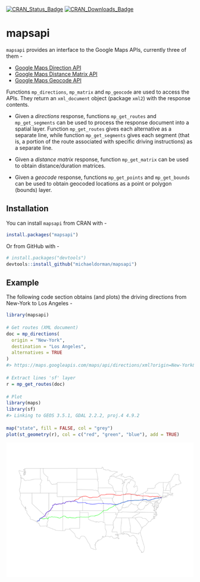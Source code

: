 
<!-- README.md is generated from README.Rmd. Please edit that file -->
[![CRAN\_Status\_Badge](http://www.r-pkg.org/badges/version-ago/mapsapi)](https://cran.r-project.org/package=mapsapi) [![CRAN\_Downloads\_Badge](http://cranlogs.r-pkg.org/badges/last-month/mapsapi)](https://cran.r-project.org/package=mapsapi)

mapsapi
=======

`mapsapi` provides an interface to the Google Maps APIs, currently three of them -

-   <a href="https://developers.google.com/maps/documentation/directions/" target="_blank">Google Maps Direction API</a>
-   <a href="https://developers.google.com/maps/documentation/distance-matrix/" target="_blank">Google Maps Distance Matrix API</a>
-   <a href="https://developers.google.com/maps/documentation/geocoding/" target="_blank">Google Maps Geocode API</a>

Functions `mp_directions`, `mp_matrix` and `mp_geocode` are used to access the APIs. They return an `xml_document` object (package `xml2`) with the response contents.

-   Given a *directions* response, functions `mp_get_routes` and `mp_get_segments` can be used to process the response document into a spatial layer. Function `mp_get_routes` gives each alternative as a separate line, while function `mp_get_segments` gives each segment (that is, a portion of the route associated with specific driving instructions) as a separate line.

-   Given a *distance matrix* response, function `mp_get_matrix` can be used to obtain distance/duration matrices.

-   Given a *geocode* response, functions `mp_get_points` and `mp_get_bounds` can be used to obtain geocoded locations as a point or polygon (bounds) layer.

Installation
------------

You can install `mapsapi` from CRAN with -

``` r
install.packages("mapsapi")
```

Or from GitHub with -

``` r
# install.packages("devtools")
devtools::install_github("michaeldorman/mapsapi")
```

Example
-------

The following code section obtains (and plots) the driving directions from New-York to Los Angeles -

``` r
library(mapsapi)

# Get routes (XML document)
doc = mp_directions(
  origin = "New-York",
  destination = "Los Angeles",
  alternatives = TRUE
)
#> https://maps.googleapis.com/maps/api/directions/xml?origin=New-York&destination=Los Angeles&mode=driving&alternatives=true

# Extract lines 'sf' layer
r = mp_get_routes(doc)

# Plot
library(maps)
library(sf)
#> Linking to GEOS 3.5.1, GDAL 2.2.2, proj.4 4.9.2

map("state", fill = FALSE, col = "grey")
plot(st_geometry(r), col = c("red", "green", "blue"), add = TRUE)
```

![](README-example-1.png)
